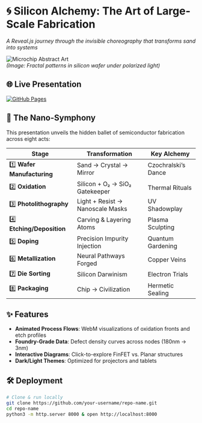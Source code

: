 # 🌀 Silicon Alchemy: The Art of Large-Scale Fabrication  

*A Reveal.js journey through the invisible choreography that transforms sand into systems*  

![Microchip Abstract Art](https://images.unsplash.com/photo-1620287343716-9f3a5cb9d54b?ixlib=rb-4.0.3&auto=format&fit=crop&w=600&q=80)  
*(Image: Fractal patterns in silicon wafer under polarized light)*  

## 🌐 Live Presentation  
[![GitHub Pages](https://img.shields.io/badge/Explore-Slides-royalblue?style=for-the-badge&logo=github)](https://sliaghat.github.io/Fabrication-in-Large-Scale)  

## 🔬 The Nano-Symphony  

This presentation unveils the hidden ballet of semiconductor fabrication across eight acts:  

| Stage | Transformation | Key Alchemy |
|-------|---------------|-------------|
| 1️⃣ **Wafer Manufacturing** | Sand → Crystal → Mirror | Czochralski’s Dance |
| 2️⃣ **Oxidation** | Silicon + O₂ → SiO₂ Gatekeeper | Thermal Rituals |
| 3️⃣ **Photolithography** | Light + Resist → Nanoscale Masks | UV Shadowplay |
| 4️⃣ **Etching/Deposition** | Carving & Layering Atoms | Plasma Sculpting |
| 5️⃣ **Doping** | Precision Impurity Injection | Quantum Gardening |
| 6️⃣ **Metallization** | Neural Pathways Forged | Copper Veins |
| 7️⃣ **Die Sorting** | Silicon Darwinism | Electron Trials |
| 8️⃣ **Packaging** | Chip → Civilization | Hermetic Sealing |

## ✨ Features  

- **Animated Process Flows**: WebM visualizations of oxidation fronts and etch profiles  
- **Foundry-Grade Data**: Defect density curves across nodes (180nm → 3nm)  
- **Interactive Diagrams**: Click-to-explore FinFET vs. Planar structures  
- **Dark/Light Themes**: Optimized for projectors and tablets  

## 🛠️ Deployment  

```bash
# Clone & run locally
git clone https://github.com/your-username/repo-name.git
cd repo-name
python3 -m http.server 8000 & open http://localhost:8000
